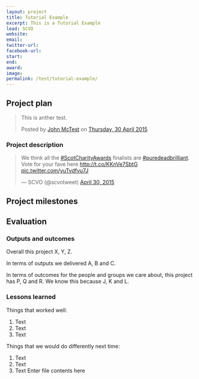 ```yaml
---
layout: project
title: Tutorial Example
excerpt: This is a Tutorial Example
lead: SCVO
website: 
email: 
twitter-url: 
facebook-url: 
start: 
end: 
award: 
image:
permalink: /test/tutorial-example/ 
---
```


## Project plan

<div id="fb-root"></div><script>(function(d, s, id) {  var js, fjs = d.getElementsByTagName(s)[0];  if (d.getElementById(id)) return;  js = d.createElement(s); js.id = id;  js.src = "//connect.facebook.net/en_GB/sdk.js#xfbml=1&version=v2.3";  fjs.parentNode.insertBefore(js, fjs);}(document, 'script', 'facebook-jssdk'));</script><div class="fb-post" data-href="https://www.facebook.com/permalink.php?story_fbid=1405025589820147&amp;id=100009381588105" data-width="500"><div class="fb-xfbml-parse-ignore"><blockquote cite="https://www.facebook.com/permalink.php?story_fbid=1405025589820147&amp;id=100009381588105"><p>This is anther test.</p>Posted by <a href="https://www.facebook.com/profile.php?id=100009381588105">John McTest</a> on <a href="https://www.facebook.com/permalink.php?story_fbid=1405025589820147&amp;id=100009381588105">Thursday, 30 April 2015</a></blockquote></div></div>

### Project description

<blockquote class="twitter-tweet" lang="en"><p lang="en" dir="ltr">We think all the <a href="https://twitter.com/hashtag/ScotCharityAwards?src=hash">#ScotCharityAwards</a> finalists are <a href="https://twitter.com/hashtag/puredeadbrilliant?src=hash">#puredeadbrilliant</a>. Vote for your fave here <a href="http://t.co/KKnVe7SbtG">http://t.co/KKnVe7SbtG</a> <a href="http://t.co/yuTvdfvu7J">pic.twitter.com/yuTvdfvu7J</a></p>&mdash; SCVO (@scvotweet) <a href="https://twitter.com/scvotweet/status/593689249855115264">April 30, 2015</a></blockquote> <script async src="//platform.twitter.com/widgets.js" charset="utf-8"></script>

## Project milestones



## Evaluation



### Outputs and outcomes

Overall this project X, Y, Z.

In terms of outputs we delivered A, B and C.

In terms of outcomes for the people and groups we care about, this project has P, Q and R. We know this because J, K and L.

### Lessons learned

Things that worked well:

1. Text
2. Text
3. Text

Things that we would do differently next time:

1. Text
2. Text
3. Text
Enter file contents here
